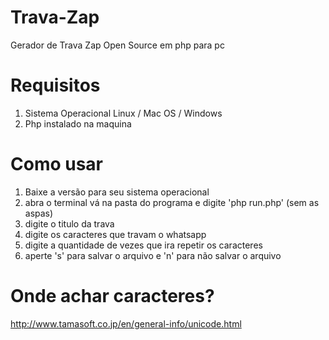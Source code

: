 # Trava-Zap
Gerador de Trava Zap Open Source em php para pc

# Requisitos
1. Sistema Operacional Linux / Mac OS / Windows
2. Php instalado na maquina

# Como usar
1. Baixe a versão para seu sistema operacional
2. abra o terminal vá na pasta do programa e digite 'php run.php' (sem as aspas)
3. digite o titulo da trava
4. digite os caracteres que travam o whatsapp
5. digite a quantidade de vezes que ira repetir os caracteres
6. aperte 's' para salvar o arquivo e 'n' para não salvar o arquivo

# Onde achar caracteres?
http://www.tamasoft.co.jp/en/general-info/unicode.html
